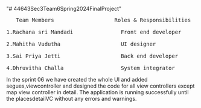 "# 44643Sec3Team6Spring2024FinalProject" 
<pre>
   Team Members                   Roles & Responsibilities
   
1.Rachana sri Mandadi               Front end developer

2.Mahitha Vudutha                   UI designer

3.Sai Priya Jetti                   Back end developer

4.Dhruvitha Challa                  System integrator
</pre>

In the sprint 06 we have created the whole UI and added segues,viewcontroller and designed the code for all view controllers except map view controller in detail. The application is running successfully until the placesdetailVC without any errors and warnings.
